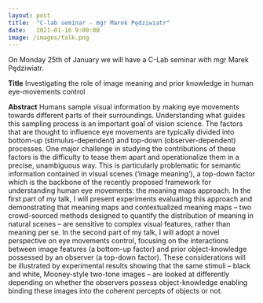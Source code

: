 ```yaml
---
layout: post
title:  "C-lab seminar - mgr Marek Pędziwiatr"
date:   2021-01-16 9:00:00
image: /images/talk.png
---
```


On Monday 25th of January we will have a C-Lab seminar with mgr Marek Pędziwiatr.

**Title**
Investigating the role of image meaning and prior knowledge in human eye-movements control

**Abstract**
Humans sample visual information by making eye movements towards different parts of their surroundings. Understanding what guides this sampling process is an important goal of vision science. The factors that are thought to influence eye movements are typically divided into bottom-up (stimulus-dependent) and top-down (observer-dependent) processes. One major challenge in studying the contributions of these factors is the difficulty to tease them apart and operationalize them in a precise, unambiguous way. This is particularly problematic for semantic information contained in visual scenes (‘image meaning’), a top-down factor which is the backbone of the recently proposed framework for understanding human eye movements: the meaning maps approach.
In the first part of my talk, I will present experiments evaluating this approach and demonstrating that meaning maps and contextualized meaning maps – two crowd-sourced methods designed to quantify the distribution of meaning in natural scenes – are sensitive to complex visual features, rather than meaning per se. In the second part of my talk, I will adopt a novel perspective on eye movements control, focusing on the interactions between image features (a bottom-up factor) and prior object-knowledge possessed by an observer (a top-down factor). These considerations will be illustrated by experimental results showing that the same stimuli – black and white, Mooney-style two-tone images – are looked at differently depending on whether the observers possess object-knowledge enabling binding these images into the coherent percepts of objects or not. 
